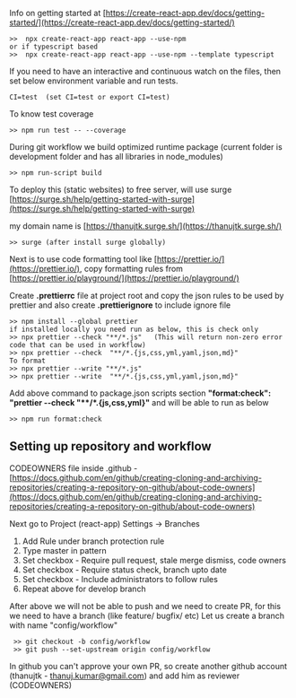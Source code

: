 Info on getting started at [https://create-react-app.dev/docs/getting-started/](https://create-react-app.dev/docs/getting-started/)

```
>>  npx create-react-app react-app --use-npm
or if typescript based
>>  npx create-react-app react-app --use-npm --template typescript
```

If you need to have an interactive and continuous watch on the files, then set below environment variable and run tests.

```
CI=test  (set CI=test or export CI=test)
```

To know test coverage

```
>> npm run test -- --coverage
```

During git workflow we build optimized runtime package (current folder is development folder and has all libraries in node_modules)

```
>> npm run-script build
```

To deploy this (static websites) to free server, will use surge [https://surge.sh/help/getting-started-with-surge](https://surge.sh/help/getting-started-with-surge)

my domain name is [https://thanujtk.surge.sh/](https://thanujtk.surge.sh/)

```
>> surge (after install surge globally)
```

Next is to use code formatting tool like [https://prettier.io/](https://prettier.io/), copy formatting rules from [https://prettier.io/playground/](https://prettier.io/playground/)

Create **.prettierrc** file at project root and copy the json rules to be used by prettier and also create **.prettierignore** to include ignore file

```
>> npm install --global prettier
if installed locally you need run as below, this is check only
>> npx prettier --check "**/*.js"   (This will return non-zero error code that can be used in workflow)
>> npx prettier --check  "**/*.{js,css,yml,yaml,json,md}"
To format
>> npx prettier --write "**/*.js"
>> npx prettier --write  "**/*.{js,css,yml,yaml,json,md}"
```

Add above command to package.json scripts section **"format:check": "prettier --check "\*\*/\*.{js,css,yml}"** and will be able to run as below

```
>> npm run format:check
```

## **Setting up repository and workflow**

CODEOWNERS file inside .github - [https://docs.github.com/en/github/creating-cloning-and-archiving-repositories/creating-a-repository-on-github/about-code-owners](https://docs.github.com/en/github/creating-cloning-and-archiving-repositories/creating-a-repository-on-github/about-code-owners)

Next go to Project (react-app) Settings -> Branches

1. Add Rule under branch protection rule
2. Type master in pattern
3. Set checkbox - Require pull request, stale merge dismiss, code owners
4. Set checkbox - Require status check, branch upto date
5. Set checkbox - Include administrators to follow rules
6. Repeat above for develop branch

After above we will not be able to push and we need to create PR, for this we need to have a branch (like feature/ bugfix/ etc)
Let us create a branch with name "config/workflow"

```
 >> git checkout -b config/workflow
 >> git push --set-upstream origin config/workflow
```

In github you can't approve your own PR, so create another github account (thanujtk - thanuj.kumar@gmail.com) and add him as reviewer (CODEOWNERS)
